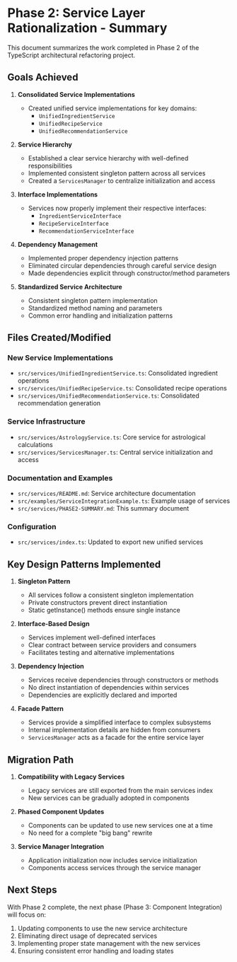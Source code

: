 # Phase 2: Service Layer Rationalization - Summary

This document summarizes the work completed in Phase 2 of the TypeScript
architectural refactoring project.

## Goals Achieved

1. **Consolidated Service Implementations**
   - Created unified service implementations for key domains:
     - `UnifiedIngredientService`
     - `UnifiedRecipeService`
     - `UnifiedRecommendationService`

2. **Service Hierarchy**
   - Established a clear service hierarchy with well-defined responsibilities
   - Implemented consistent singleton pattern across all services
   - Created a `ServicesManager` to centralize initialization and access

3. **Interface Implementations**
   - Services now properly implement their respective interfaces:
     - `IngredientServiceInterface`
     - `RecipeServiceInterface`
     - `RecommendationServiceInterface`

4. **Dependency Management**
   - Implemented proper dependency injection patterns
   - Eliminated circular dependencies through careful service design
   - Made dependencies explicit through constructor/method parameters

5. **Standardized Service Architecture**
   - Consistent singleton pattern implementation
   - Standardized method naming and parameters
   - Common error handling and initialization patterns

## Files Created/Modified

### New Service Implementations

- `src/services/UnifiedIngredientService.ts`: Consolidated ingredient operations
- `src/services/UnifiedRecipeService.ts`: Consolidated recipe operations
- `src/services/UnifiedRecommendationService.ts`: Consolidated recommendation
  generation

### Service Infrastructure

- `src/services/AstrologyService.ts`: Core service for astrological calculations
- `src/services/ServicesManager.ts`: Central service initialization and access

### Documentation and Examples

- `src/services/README.md`: Service architecture documentation
- `src/examples/ServiceIntegrationExample.ts`: Example usage of services
- `src/services/PHASE2-SUMMARY.md`: This summary document

### Configuration

- `src/services/index.ts`: Updated to export new unified services

## Key Design Patterns Implemented

1. **Singleton Pattern**
   - All services follow a consistent singleton implementation
   - Private constructors prevent direct instantiation
   - Static getInstance() methods ensure single instance

2. **Interface-Based Design**
   - Services implement well-defined interfaces
   - Clear contract between service providers and consumers
   - Facilitates testing and alternative implementations

3. **Dependency Injection**
   - Services receive dependencies through constructors or methods
   - No direct instantiation of dependencies within services
   - Dependencies are explicitly declared and imported

4. **Facade Pattern**
   - Services provide a simplified interface to complex subsystems
   - Internal implementation details are hidden from consumers
   - `ServicesManager` acts as a facade for the entire service layer

## Migration Path

1. **Compatibility with Legacy Services**
   - Legacy services are still exported from the main services index
   - New services can be gradually adopted in components

2. **Phased Component Updates**
   - Components can be updated to use new services one at a time
   - No need for a complete "big bang" rewrite

3. **Service Manager Integration**
   - Application initialization now includes service initialization
   - Components access services through the service manager

## Next Steps

With Phase 2 complete, the next phase (Phase 3: Component Integration) will
focus on:

1. Updating components to use the new service architecture
2. Eliminating direct usage of deprecated services
3. Implementing proper state management with the new services
4. Ensuring consistent error handling and loading states
